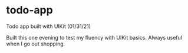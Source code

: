 # todo-app
Todo app built with UIKit (01/31/21)

Built this one evening to test my fluency with UIKit basics.
Always useful when I go out shopping. 
